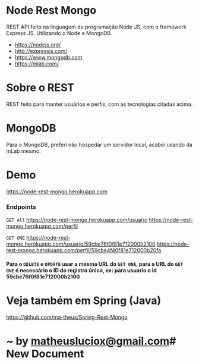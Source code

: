 # Node Rest Mongo

REST API feito na linguagem de programação Node JS, com o framework Express JS. Utilizando o Node e MongoDB.
  - https://nodejs.org/
  - http://expressjs.com/
  - https://www.mongodb.com
  - https://mlab.com/

# Sobre o REST

REST feito para manter usuários e perfis, com as tecnologias citadas acima.

# MongoDB

Para o MongoDB, preferi não hospedar um servidor local, acabei usando da mLab mesmo.

# Demo

https://node-rest-mongo.herokuapp.com

### Endpoints

`GET All`
https://node-rest-mongo.herokuapp.com/usuario
https://node-rest-mongo.herokuapp.com/perfil

`GET ONE`
https://node-rest-mongo.herokuapp.com/usuario/59cbe76f0f81e712000b2100
https://node-rest-mongo.herokuapp.com/perfil/59cbe4f40f81e712000b20fa

#### Para o `DELETE` e `UPDATE` usar a mesma URL do `GET ONE`, para a URL do `GET ONE` é necessário o ID do registro único, ex: para usuario o id 59cbe76f0f81e712000b2100


# Veja também em Spring (Java)

https://github.com/ma-theus/Spring-Rest-Mongo

# ~ by matheusluciox@gmail.com# New Document
